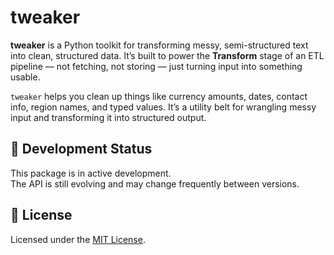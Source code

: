 # tweaker

**tweaker** is a Python toolkit for transforming messy, semi-structured text into clean, structured data. It’s built to power the **Transform** stage of an ETL pipeline — not fetching, not storing — just turning input into something usable.

`tweaker` helps you clean up things like currency amounts, dates, contact info, region names, and typed values. It’s a utility belt for wrangling messy input and transforming it into structured output.


## 🚧 Development Status

This package is in active development.  
The API is still evolving and may change frequently between versions.


## 📄 License

Licensed under the [MIT License](LICENSE).

